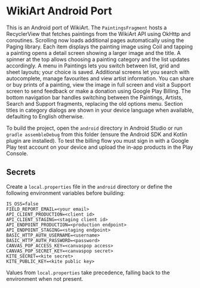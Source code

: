 # WikiArt Android Port

This is an Android port of WikiArt. The `PaintingsFragment` hosts a RecyclerView
that fetches paintings from the WikiArt API using OkHttp and coroutines.
Scrolling now loads additional pages automatically using the
Paging library. Each item displays the painting image using Coil and tapping a
painting opens a detail screen showing a larger image and the title. A spinner
at the top allows choosing a painting category and the list updates accordingly.
A menu in Paintings lets you switch between list, grid and sheet layouts; your choice is saved.
Additional screens let you search with autocomplete, manage favourites and view
artist information. You can share or buy prints of a painting, view the image in
full screen and visit a Support screen to send feedback or make a donation using
Google Play Billing. The bottom navigation bar handles switching between the
Paintings, Artists, Search and Support fragments, replacing the old options
menu.
Section titles in category dialogs are shown in your device language when
available, defaulting to English otherwise.

To build the project, open the `android` directory in Android Studio or run
`gradle assembleDebug` from this folder (ensure the Android SDK and Kotlin
plugin are installed). To test the billing flow you must sign in with a Google
Play test account on your device and upload the in-app products in the Play
Console.

## Secrets

Create a `local.properties` file in the `android` directory or define the
following environment variables before building:

```
IS_OSS=false
FIELD_REPORT_EMAIL=<your email>
API_CLIENT_PRODUCTION=<client id>
API_CLIENT_STAGING=<staging client id>
API_ENDPOINT_PRODUCTION=<production endpoint>
API_ENDPOINT_STAGING=<staging endpoint>
BASIC_HTTP_AUTH_USERNAME=<username>
BASIC_HTTP_AUTH_PASSWORD=<password>
CANVAS_POP_ACCESS_KEY=<canvaspop access>
CANVAS_POP_SECRET_KEY=<canvaspop secret>
KITE_SECRET=<kite secret>
KITE_PUBLIC_KEY=<kite public key>
```

Values from `local.properties` take precedence, falling back to the environment
when not present.
